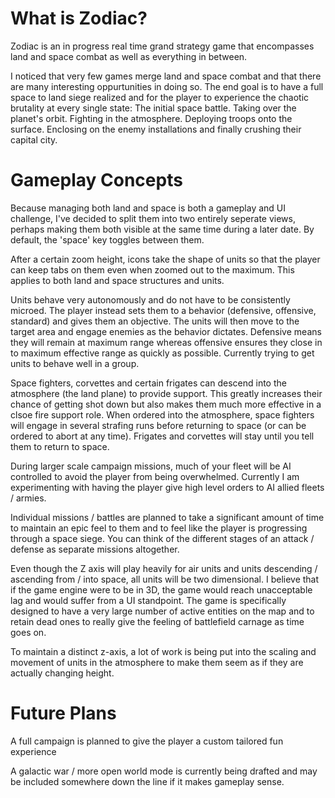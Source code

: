 # What is Zodiac?
Zodiac is an in progress real time  grand strategy game that encompasses land and space combat as well as everything in between.

I noticed that very few games merge land and space combat and that there are many interesting oppurtunities in doing so. The end goal is to have a full space to land siege realized and for the player to experience the chaotic brutality at every single state: The initial space battle. Taking over the planet's orbit. Fighting in the atmosphere. Deploying troops onto the surface. Enclosing on the enemy installations and finally crushing their capital city.

# Gameplay Concepts
Because managing both land and space is both a gameplay and UI challenge, I've decided to split them into two entirely seperate views, perhaps making them both visible at the same time during a later date. By default, the 'space' key toggles between them.

After a certain zoom height, icons take the shape of units so that the player can keep tabs on them even when zoomed out to the maximum. This applies to both land and space structures and units.

Units behave very autonomously and do not have to be consistently microed. The player instead sets them to a behavior (defensive, offensive, standard) and gives them an objective. The units will then move to the target area and engage enemies as the behavior dictates. Defensive means they will remain at maximum range whereas offensive ensures they close in to maximum effective range as quickly as possible. Currently trying to get units to behave well in a group.

Space fighters, corvettes and certain frigates can descend into the atmosphere (the land plane) to provide support. This greatly increases their chance of getting shot down but also makes them much more effective in a clsoe fire support role. When ordered into the atmosphere, space fighters will engage in several strafing runs before returning to space (or can be ordered to abort at any time). Frigates and corvettes will stay until you tell them to return to space.

During larger scale campaign missions, much of your fleet will be AI controlled to avoid the player from being overwhelmed. Currently I am experimenting with having the player give high level orders to AI allied fleets / armies.

Individual missions / battles are planned to take a significant amount of time to maintain an epic feel to them and to feel like the player is progressing through a space siege. You can think of the different stages of an attack / defense as separate missions altogether.

Even though the Z axis will play heavily for air units and units descending / ascending from / into space, all units will be two dimensional. I believe that if the game engine were to be in 3D, the game would reach unacceptable lag and would suffer from a UI standpoint. The game is specifically designed to have a very large number of active entities on the map and to retain dead ones to really give the feeling of battlefield carnage as time goes on.

To maintain a distinct z-axis, a lot of work is being put into the scaling and movement of units in the atmosphere to make them seem as if they are actually changing height.

# Future Plans
A full campaign is planned to give the player a custom tailored fun experience

A galactic war / more open world mode is currently being drafted and may be included somewhere down the line if it makes gameplay sense.
